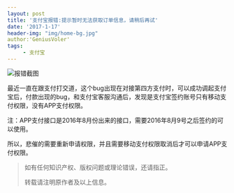 ```yaml
---
layout: post
title: '支付宝报错:提示暂时无法获取订单信息，请稍后再试'
date: '2017-1-17'
header-img: "img/home-bg.jpg"
author:'GeniusVoler'
tags:
	 - 支付宝
---
```




![报错截图](http://i.imgur.com/oGJOUDI.jpg)



最近一直在跟支付打交道，这个bug出现在对接第四方支付时，可以成功调起支付宝后，付款出现的bug，和支付宝客服沟通后，发现是支付宝签约账号只有移动支付权限，没有APP支付权限。

注：APP支付接口是2016年8月份出来的接口，需要2016年8月9号之后签约的可以使用。

所以，悲催的需要重新申请权限，并且需要移动支付权限取消后才可以申请APP支付权限。               

> 如有任何知识产权、版权问题或理论错误，还请指正。
>
> 转载请注明原作者及以上信息。